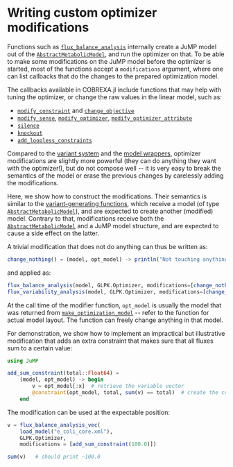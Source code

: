 
# Writing custom optimizer modifications

Functions such as [`flux_balance_analysis`](@ref) internally create a JuMP
model out of the [`AbstractMetabolicModel`](@ref), and run the optimizer on that. To be
able to make some modifications on the JuMP model before the optimizer is
started, most of the functions accept a `modifications` argument, where one can
list callbacks that do the changes to the prepared optimization model.

The callbacks available in COBREXA.jl include functions that may help with
tuning the optimizer, or change the raw values in the linear model, such as:

- [`modify_constraint`](@ref) and [`change_objective`](@ref)
- [`modify_sense`](@ref), [`modify_optimizer`](@ref), [`modify_optimizer_attribute`](@ref)
- [`silence`](@ref)
- [`knockout`](@ref)
- [`add_loopless_constraints`](@ref)

Compared to the [variant system](1_screen.md) and the [model
wrappers](4_wrappers.md), optimizer modifications are slightly more powerful
(they can do anything they want with the optimizer!), but do not compose well
-- it is very easy to break the semantics of the model or erase the previous
changes by carelessly adding the modifications.

Here, we show how to construct the modifications. Their semantics is similar to
the [variant-generating functions](1_screen.md), which receive a model (of type
[`AbstractMetabolicModel`](@ref)), and are expected to create another (modified) model.
Contrary to that, modifications receive both the [`AbstractMetabolicModel`](@ref) and a
JuMP model structure, and are expected to cause a side effect on the latter.

A trivial modification that does not do anything can thus be written as:

```julia
change_nothing() = (model, opt_model) -> println("Not touching anything.")
```

and applied as:
```julia
flux_balance_analysis(model, GLPK.Optimizer, modifications=[change_nothing()])
flux_variability_analysis(model, GLPK.Optimizer, modifications=[change_nothing()])
```

At the call time of the modifier function, `opt_model` is usually the model
that was returned from [`make_optimization_model`](@ref) -- refer to the
function for actual model layout. The function can freely change anything in
that model.

For demonstration, we show how to implement an impractical but illustrative
modification that adds an extra constraint that makes sure that all fluxes sum
to a certain value:

```julia
using JuMP

add_sum_constraint(total::Float64) =
    (model, opt_model) -> begin
        v = opt_model[:x]  # retrieve the variable vector
        @constraint(opt_model, total, sum(v) == total)  # create the constraint using JuMP macro
    end
```

The modification can be used at the expectable position:
```julia
v = flux_balance_analysis_vec(
    load_model("e_coli_core.xml"),
    GLPK.Optimizer,
    modifications = [add_sum_constraint(100.0)])

sum(v)   # should print ~100.0
```
